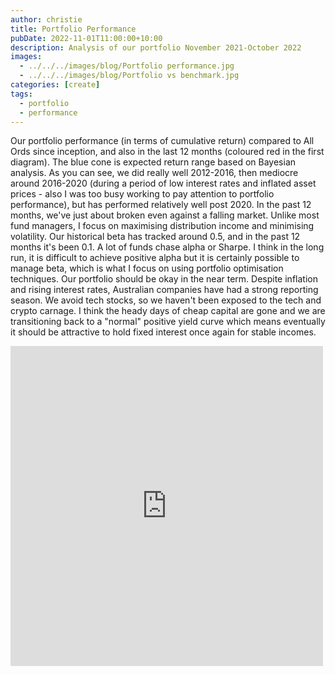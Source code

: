 ```yaml
---
author: christie
title: Portfolio Performance
pubDate: 2022-11-01T11:00:00+10:00
description: Analysis of our portfolio November 2021-October 2022
images:
  - ../../../images/blog/Portfolio performance.jpg
  - ../../../images/blog/Portfolio vs benchmark.jpg
categories: [create]
tags:
  - portfolio
  - performance
---
```


Our portfolio performance (in terms of cumulative return) compared to All Ords since inception, and also in the last 12 months (coloured red in the first diagram). The blue cone is expected return range based on Bayesian analysis. As you can see, we did really well 2012-2016, then mediocre around 2016-2020 (during a period of low interest rates and inflated asset prices - also I was too busy working to pay attention to portfolio performance), but has performed relatively well post 2020. In the past 12 months, we've just about broken even against a falling market.
Unlike most fund managers, I focus on maximising distribution income and minimising volatility. Our historical beta has tracked around 0.5, and in the past 12 months it's been 0.1.
A lot of funds chase alpha or Sharpe. I think in the long run, it is difficult to achieve positive alpha but it is certainly possible to manage beta, which is what I focus on using portfolio optimisation techniques. Our portfolio should be okay in the near term. Despite inflation and rising interest rates, Australian companies have had a strong reporting season. We avoid tech stocks, so we haven't been exposed to the tech and crypto carnage. I think the heady days of cheap capital are gone and we are transitioning back to a "normal" positive yield curve which means eventually it should be attractive to hold fixed interest once again for stable incomes.

<iframe src="https://www.facebook.com/plugins/post.php?href=https%3A%2F%2Fwww.facebook.com%2Fchris1.tham%2Fposts%2Fpfbid02ryfDiKphe7TwEnAg5LqwoYTaS7ymMJX2aPX4aEqGLnteeZcvMaPVRy3pmNd9vSXRl&show_text=true&width=500" width="500" height="512" style="border:none;overflow:hidden" scrolling="no" frameborder="0" allowfullscreen="true" allow="autoplay; clipboard-write; encrypted-media; picture-in-picture; web-share"></iframe>
